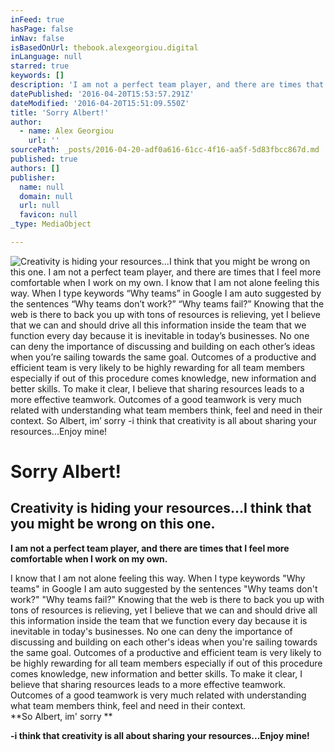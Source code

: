 ```yaml
---
inFeed: true
hasPage: false
inNav: false
isBasedOnUrl: thebook.alexgeorgiou.digital
inLanguage: null
starred: true
keywords: []
description: 'I am not a perfect team player, and there are times that I feel more comfortable when I work on my own.'
datePublished: '2016-04-20T15:53:57.291Z'
dateModified: '2016-04-20T15:51:09.550Z'
title: 'Sorry Albert!'
author:
  - name: Alex Georgiou
    url: ''
sourcePath: _posts/2016-04-20-adf0a616-61cc-4f16-aa5f-5d83fbcc867d.md
published: true
authors: []
publisher:
  name: null
  domain: null
  url: null
  favicon: null
_type: MediaObject

---
```

![Creativity is hiding your resources...I think that you might be wrong on this one.  I am not a perfect team player, and there are times that I feel more comfortable when I work on my own.  I know that I am not alone feeling this way. When I type keywords “Why teams” in Google I am auto suggested by the sentences “Why teams don’t work?” “Why teams fail?” Knowing that the web is there to back you up with tons of resources is relieving, yet I believe that we can and should drive all this information inside the team that we function every day because it is inevitable in today’s businesses. No one can deny the importance of discussing and building on each other’s ideas when you’re sailing towards the same goal. Outcomes of a productive and efficient team is very likely to be highly rewarding for all team members especially if out of this procedure comes knowledge, new information and better skills. To make it clear, I believe that sharing resources leads to a more effective teamwork. Outcomes of a good teamwork is very much related with understanding what team members think, feel and need in their context. So Albert, im’ sorry  -i think that creativity is all about sharing your resources...Enjoy mine!](https://the-grid-user-content.s3-us-west-2.amazonaws.com/6f877abf-30ad-493e-b234-11e3dca6e8e1.jpg)

# Sorry Albert!

## Creativity is hiding your resources...I think that you might be wrong on this one.

**I am not a perfect team player, and there are times that I feel more comfortable when I work on my own.**

I know that I am not alone feeling this way. When I type keywords "Why teams" in Google I am auto suggested by the sentences "Why teams don't work?" "Why teams fail?" Knowing that the web is there to back you up with tons of resources is relieving, yet I believe that we can and should drive all this information inside the team that we function every day because it is inevitable in today's businesses. No one can deny the importance of discussing and building on each other's ideas when you're sailing towards the same goal. Outcomes of a productive and efficient team is very likely to be highly rewarding for all team members especially if out of this procedure comes knowledge, new information and better skills. To make it clear, I believe that sharing resources leads to a more effective teamwork. Outcomes of a good teamwork is very much related with understanding what team members think, feel and need in their context.  
**So Albert, im' sorry **

**-i think that creativity is all about sharing your resources...Enjoy mine!**